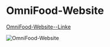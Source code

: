 # OmniFood-Website

[OmniFood-Website--Linke](https://omnifood-mostafa.netlify.app/)


![OmniFood-Website](https://user-images.githubusercontent.com/79612761/169698226-c7d8e8f1-ab96-46cb-89b6-96f8544353b7.JPG)
